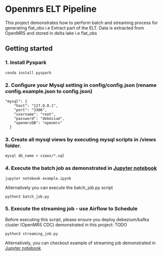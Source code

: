 # Openmrs ELT Pipeline

This project demonstrates how to perform batch and streaming process for generating flat_obs i.e Extract part of the ELT. 
Data is extracted from OpenMRS and stored in delta lake i.e flat_obs

## Getting started

### 1. Install Pyspark
```
conda install pyspark

```

### 2. Configure your Mysql setting in config/config.json (**rename config.example.json to config.json**)
```
"mysql": {
    "host": "127.0.0.1",
    "port": "3306",
    "username": "root",
    "password": "debezium",
    "openmrsDB": "openmrs"
  }

```

### 3. Create all mysql views by executing mysql scripts in /views folder.

```
mysql db_name < views/*.sql
```

### 4. Execute the batch job as demonstrated in [Jupyter notebook](batch-example.ipynb)

```
jupyter notebook example.ipynb
```
 Alternatively you can execute the batch_job.py script

 ```
python3 batch_job.py

```



### 5. Execute the streaming job - use Airflow to Schedule
Before executing this script, please ensure you deploy debezium/kafka cluster (OpenMRS CDC) demonstrated in this project: TODO

```
python3 streaming_job.py

```

Alternatively, you can checkout example of streaming job demonstrated in [Jupyter notebook](streaming-example.ipynb)